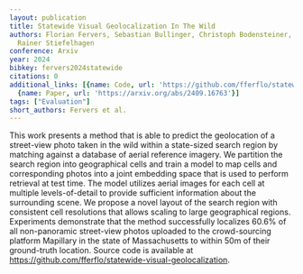 ```yaml
---
layout: publication
title: Statewide Visual Geolocalization In The Wild
authors: Florian Fervers, Sebastian Bullinger, Christoph Bodensteiner, Michael Arens,
  Rainer Stiefelhagen
conference: Arxiv
year: 2024
bibkey: fervers2024statewide
citations: 0
additional_links: [{name: Code, url: 'https://github.com/fferflo/statewide-visual-geolocalization.'},
  {name: Paper, url: 'https://arxiv.org/abs/2409.16763'}]
tags: ["Evaluation"]
short_authors: Fervers et al.
---
```

This work presents a method that is able to predict the geolocation of a
street-view photo taken in the wild within a state-sized search region by
matching against a database of aerial reference imagery. We partition the
search region into geographical cells and train a model to map cells and
corresponding photos into a joint embedding space that is used to perform
retrieval at test time. The model utilizes aerial images for each cell at
multiple levels-of-detail to provide sufficient information about the
surrounding scene. We propose a novel layout of the search region with
consistent cell resolutions that allows scaling to large geographical regions.
Experiments demonstrate that the method successfully localizes 60.6% of all
non-panoramic street-view photos uploaded to the crowd-sourcing platform
Mapillary in the state of Massachusetts to within 50m of their ground-truth
location. Source code is available at
https://github.com/fferflo/statewide-visual-geolocalization.